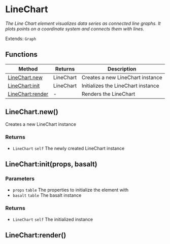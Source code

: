 # LineChart
_The Line Chart element visualizes data series as connected line graphs. It plots points on a coordinate system and connects them with lines._

Extends: `Graph`

## Functions

|Method|Returns|Description|
|---|---|---|
|[LineChart.new](#linechart-new)|LineChart|Creates a new LineChart instance|
|[LineChart:init](#linechart-init-props-basalt)|LineChart|Initializes the LineChart instance|
|[LineChart:render](#linechart-render)|-|Renders the LineChart|

## LineChart.new()

Creates a new LineChart instance

### Returns
* `LineChart` `self` The newly created LineChart instance

## LineChart:init(props, basalt)
### Parameters
* `props` `table` The properties to initialize the element with
* `basalt` `table` The basalt instance

### Returns
* `LineChart` `self` The initialized instance

## LineChart:render()